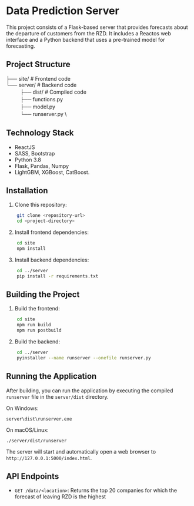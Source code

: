# Data Prediction Server

This project consists of a Flask-based server that provides forecasts about the departure of customers from the RZD. It includes a Reactos web interface and a Python backend that uses a pre-trained model for forecasting.

## Project Structure

├── site/ # Frontend code \
└── server/ # Backend code \
ㅤㅤㅤ├── dist/ # Compiled code \
ㅤㅤㅤ├── functions.py \
ㅤㅤㅤ├── model.py \
ㅤㅤㅤ└── runserver.py \


## Technology Stack

- ReactJS
- SASS, Bootstrap
- Python 3.8
- Flask, Pandas, Numpy
- LightGBM, XGBoost, CatBoost.


## Installation

1. Clone this repository:
```sh
    git clone <repository-url>
    cd <project-directory>
```

2. Install frontend dependencies:
```sh
    cd site
    npm install
```


3. Install backend dependencies:
```sh
    cd ../server
    pip install -r requirements.txt
```

## Building the Project

1. Build the frontend:

```sh
    cd site
    npm run build
    npm run postbuild
```


2. Build the backend:

```sh
    cd ../server
    pyinstaller --name runserver --onefile runserver.py
```


## Running the Application

After building, you can run the application by executing the compiled `runserver` file in the `server/dist` directory.

On Windows:

```
server\dist\runserver.exe
```

On macOS/Linux:

```
./server/dist/runserver
```

The server will start and automatically open a web browser to `http://127.0.0.1:5000/index.html`.

## API Endpoints

- `GET /data/<location>`: Returns the top 20 companies for which the forecast of leaving RZD is the highest
